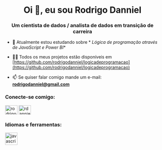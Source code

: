 <h1 align="center">Oi 👋, eu sou Rodrigo Danniel</h1>
<h3 align="center">Um cientista de dados / analista de dados em transição de carreira</h3>

- 🌱 Atualmente estou estudando sobre * *Lógica de programação através de JavaScript e Power BI**

- 👨‍💻 Todos os meus projetos estão disponíveis em [https://github.com/rodrigodanniel/logicadeprogramacao](https://github.com/rodrigodanniel/logicadeprogramacao)

- 📫 Se quiser falar comigo mande um e-mail: **rodrigodanniel@gmail.com**

<h3 align="left">Conecte-se comigo:</h3>
<p align="left">
<a href="https://linkedin.com/in/rodrigodanniel" target="blank"><img align="center" src="https://raw.githubusercontent.com/rahuldkjain/github-profile-readme -generator/master/src/images/icons/Social/linked-in-alt.svg" alt="rodrigodanniel" height="30" width="40" /></a>
<a href="https:/ /instagram.com/rdanniel" target="blank"><img align="center" src="https://raw.githubusercontent.com/rahuldkjain/github-profile-readme-generator/master/src/images/icons /Social/instagram.svg" alt="rdanniel" height="30" width="40" /></a>
</p>

<h3 align="left">Idiomas e ferramentas:</h3>
<p align="left"> <a href="https://developer.mozilla.org/en-US/docs/Web/JavaScript" target="_blank" rel="noreferrer"> <img src="https ://raw.githubusercontent.com/devicons/devicon/master/icons/javascript/javascript-original.svg" alt="javascript" width="40" height="40"/> </a> </p>
